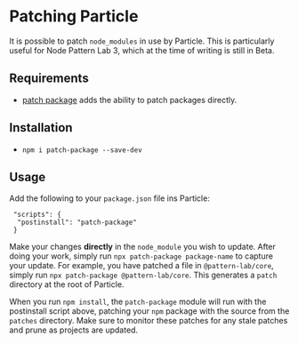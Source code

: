 # Patching Particle

It is possible to patch `node_modules` in use by Particle. This is particularly
useful for Node Pattern Lab 3, which at the time of writing is still in Beta.

## Requirements

* [patch package](https://www.npmjs.com/package/patch-package) adds the ability
to patch packages directly.

## Installation

* `npm i patch-package --save-dev`

## Usage

Add the following to your `package.json` file ins Particle:
```
 "scripts": {
  "postinstall": "patch-package"
 }
```

Make your changes **directly** in the `node_module` you wish to update. After
doing your work, simply run `npx patch-package package-name` to capture your
update. For example, you have patched a file in `@pattern-lab/core`, simply run
`npx patch-package @pattern-lab/core`. This generates a `patch` directory at the
root of Particle.

When you run `npm install`, the `patch-package` module will run with the
postinstall script above, patching your `npm` package with the source from the
`patches` directory.
Make sure to monitor these patches for any stale patches and prune as projects
are updated.
